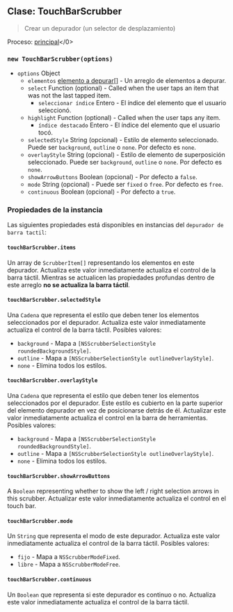 ## Clase: TouchBarScrubber

> Crear un depurador (un selector de desplazamiento)

Proceso: [principal](../glossary.md#main-process)</0>

### `new TouchBarScrubber(options)`

* `options` Object
  * `elementos` [elemento a depurar[]](structures/scrubber-item.md) - Un arreglo de elementos a depurar.
  * `select` Function (optional) - Called when the user taps an item that was not the last tapped item.
    * `seleccionar índice` Entero - El índice del elemento que el usuario seleccionó.
  * `highlight` Function (optional) - Called when the user taps any item.
    * `índice destacado` Entero - El índice del elemento que el usuario tocó.
  * `selectedStyle` String (opcional) - Estilo de elemento seleccionado. Puede ser `background`, `outline` o `none`. Por defecto es `none`.
  * `overlayStyle` String (opcional) - Estilo de elemento de superposición seleccionado. Puede ser `background`, `outline` o `none`. Por defecto es `none`.
  * `showArrowButtons` Boolean (opcional) - Por defecto a `false`.
  * `mode` String (opcional) - Puede ser `fixed` o `free`. Por defecto es `free`.
  * `continuous` Boolean (opcional) - Por defecto a `true`.

### Propiedades de la instancia

Las siguientes propiedades está disponibles en instancias del `depurador de barra tactil`:

#### `touchBarScrubber.items`

Un array de `ScrubberItem[]` representando los elementos en este depurador. Actualiza este valor inmediatamente actualiza el control de la barra táctil. Mientras se actualicen las propiedades profundas dentro de este arreglo **no se actualiza la barra táctil**.

#### `touchBarScrubber.selectedStyle`

Una `Cadena` que representa el estilo que deben tener los elementos seleccionados por el depurador. Actualiza este valor inmediatamente actualiza el control de la barra táctil. Posibles valores:

* `background` - Mapa a `[NSScrubberSelectionStyle roundedBackgroundStyle]`.
* `outline` - Mapa a `[NSScrubberSelectionStyle outlineOverlayStyle]`.
* `none` - Elimina todos los estilos.

#### `touchBarScrubber.overlayStyle`

Una `Cadena` que representa el estilo que deben tener los elementos seleccionados por el depurador. Este estilo es cubierto en la parte superior del elemento depurador en vez de posicionarse detrás de él. Actualizar este valor inmediatamente actualiza el control en la barra de herramientas. Posibles valores:

* `background` - Mapa a `[NSScrubberSelectionStyle roundedBackgroundStyle]`.
* `outline` - Mapa a `[NSScrubberSelectionStyle outlineOverlayStyle]`.
* `none` - Elimina todos los estilos.

#### `touchBarScrubber.showArrowButtons`

A `Boolean` representing whether to show the left / right selection arrows in this scrubber. Actualizar este valor inmediatamente actualiza el control en el touch bar.

#### `touchBarScrubber.mode`

Un `String` que representa el modo de este depurador. Actualiza este valor inmediatamente actualiza el control de la barra táctil. Posibles valores:

* `fijo` - Mapa a `NSScrubberModeFixed`.
* `libre` - Mapa a `NSScrubberModeFree`.

#### `touchBarScrubber.continuous`

Un `Boolean` que representa si este depurador es continuo o no. Actualiza este valor inmediatamente actualiza el control de la barra táctil.

